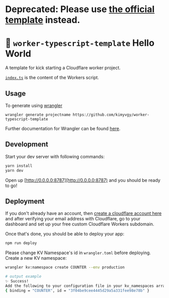 # Deprecated: Please use [the official template](https://github.com/cloudflare/workers-sdk/tree/main/templates/worker-typescript) instead.

# 👷 `worker-typescript-template` Hello World

A template for kick starting a Cloudflare worker project.

[`index.ts`](https://github.com/kimyvgy/worker-typescript-template/blob/main/src/index.ts) is the content of the Workers script.


## Usage

To generate using [wrangler](https://github.com/cloudflare/wrangler2)

```
wrangler generate projectname https://github.com/kimyvgy/worker-typescript-template
```

Further documentation for Wrangler can be found [here](https://developers.cloudflare.com/workers/tooling/wrangler).

## Development

Start your dev server with following commands:

```sh
yarn install
yarn dev
```

Open up [http://0.0.0.0:8787](http://0.0.0.0:8787) and you should be ready to go!

## Deployment

If you don't already have an account, then [create a cloudflare account here](https://dash.cloudflare.com/sign-up) and after verifying your email address with Cloudflare, go to your dashboard and set up your free custom Cloudflare Workers subdomain.

Once that's done, you should be able to deploy your app:

```sh
npm run deploy
```

Please change KV Namespace's id in `wrangler.toml` before deploying. Create a new KV namespace:

```sh
wrangler kv:namespace create COUNTER --env production
```

```sh
# output example
✨ Success!
Add the following to your configuration file in your kv_namespaces array under [env.production]:
{ binding = "COUNTER", id = "3f04be9cee4445d29a5a331fee98e78b" }
```
